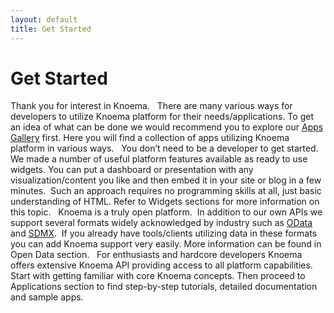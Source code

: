 ```yaml
---
layout: default
title: Get Started
---
```


# Get Started 

Thank you for interest in Knoema.
 
There are many various ways for developers to utilize Knoema platform for their needs/applications. To get an idea of what can be done we would recommend you to explore our [Apps Gallery](https://knoema.com/apps "Apps Gallery") first. Here you will find a collection of apps utilizing Knoema platform in various ways.
 
You don’t need to be a developer to get started. We made a number of useful platform features available as ready to use widgets. You can put a dashboard or presentation with any visualization/content you like and then embed it in your site or blog in a few minutes.  Such an approach requires no programming skills at all, just basic understanding of HTML. Refer to Widgets sections for more information on this topic.
 
Knoema is a truly open platform.  In addition to our own APIs we support several formats widely acknowledged by industry such as [OData](http://www.odata.org/ "") and [SDMX](http://sdmx.org/ "").  If you already have tools/clients utilizing data in these formats you can add Knoema support very easily. More information can be found in Open Data section.
 
For enthusiasts and hardcore developers Knoema offers extensive Knoema API providing access to all platform capabilities. Start with getting familiar with core Knoema concepts. Then proceed to Applications section to find step-by-step tutorials, detailed documentation and sample apps.
